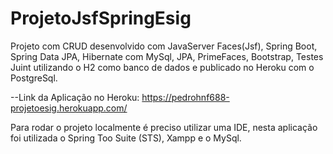 # ProjetoJsfSpringEsig
Projeto com CRUD desenvolvido com JavaServer Faces(Jsf), Spring Boot, Spring Data JPA, Hibernate com MySql, JPA, PrimeFaces, Bootstrap, Testes Juint utilizando o H2 como banco de dados e publicado no Heroku com o PostgreSql.

--Link da Aplicação no Heroku: https://pedrohnf688-projetoesig.herokuapp.com/

Para rodar o projeto localmente é preciso utilizar uma IDE, nesta aplicação foi utilizada o Spring Too Suite (STS), Xampp e o MySql.
